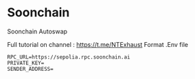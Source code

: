 # Soonchain
Soonchain Autoswap

 Full tutorial on channel : https://t.me/NTExhaust
Format .Env file

```
RPC_URL=https://sepolia.rpc.soonchain.ai
PRIVATE_KEY=
SENDER_ADDRESS=
```
